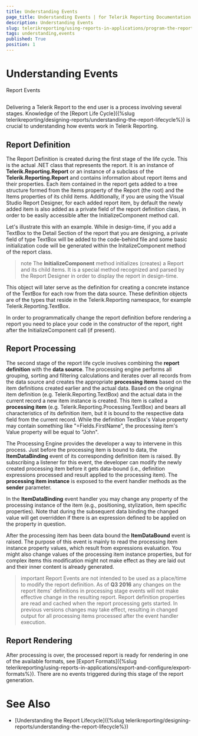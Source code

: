 ```yaml
---
title: Understanding Events
page_title: Understanding Events | for Telerik Reporting Documentation
description: Understanding Events
slug: telerikreporting/using-reports-in-applications/program-the-report-definition/report-events/understanding-events
tags: understanding,events
published: True
position: 1
---
```


# Understanding Events



Report Events
      

## 

Delivering a Telerik Report to the end user is a process involving several stages. Knowledge of the
          [Report Life Cycle]({%slug telerikreporting/designing-reports/understanding-the-report-lifecycle%}) is crucial to understanding how events work in
          Telerik Reporting.
        

## Report Definition

The Report Definition is created during the first stage of the life cycle. This is the actual .NET class
          that represents the report. It is an instance of __Telerik.Reporting.Report__ or an instance of a subclass of the 
          __Telerik.Reporting.Report__ and contains information
          about report items and their properties. Each item contained in the report gets added to a tree structure formed 
          from the Items property of the Report (the root) and the Items properties of its child items. 
          Additionally, if you are using the Visual Studio Report Designer,
          for each added report item, by default the newly added item is also added as a private field of the report definition class,
          in order to be easily accessible after the InitializeComponent method call.
        

Let's illustrate this with an example. While in design-time, if you add a TextBox to the Detail Section of the report
          that you are designing, a private field of type TextBox will be added to the code-behind file and some basic initialization code
          will be generated within the InitalizeComponent method of the report class.
        

>note The  __InitializeComponent__  method initializes (creates) a Report and its            child items. It is a special method recognized and parsed by the Report Designer in order to display the report in            design-time.          


This object will later serve as the definition for creating a concrete instance of the TextBox for each row from the
          data source. These definition objects are of the types that reside in the Telerik.Reporting namespace, for example
          Telerik.Reporting.TextBox.
        

In order to programmatically change the report definition before rendering a report you need to place your code in the constructor of the report, 
          right after the InitializeComponent call (if present).
        

## Report Processing

The second stage of the report life cycle involves combining the __report definition__          with the __data source__. The processing engine performs all grouping, sorting and
          filtering calculations and iterates over all records from the data source and creates the appropriate
          __processing items__ based on the item definitions created earlier and the actual data.
          Based on the original item definition (e.g. Telerik.Reporting.TextBox) and the actual data in the current
          record a new item instance is created. This item is called a __processing item__ 
          (e.g. Telerik.Reporting.Processing.TextBox)
          and bears all characteristics of its definition item, but it is bound to the respective data field from the current
          record. While the definition TextBox's Value property may contain something like "=Fields.FirstName", the processing
          item's Value property will be equal to "John".
        

The Processing Engine provides the developer a way to intervene in this process. Just before the
          processing item is bound to data, the __ItemDataBinding__ event of its corresponding definition item
          is raised. By subscribing a listener for this event, the developer can modify the newly created processing item before it gets data-bound
          (i.e., definition expressions processed and result applied to the processing item).
          The __processing item instance__ is exposed to the event handler methods as 
          the __sender__ parameter.
        

In the __ItemDataBinding__ event handler you may change any property of the processing instance of the item
          (e.g., positioning, stylization, item specific properties). Note that during the subsequent data binding the changed value 
          will get overridden if there is an expression defined to be applied on the property in question.
        

After the processing item has been data bound the __ItemDataBound__ event
          is raised. The purpose of this event is mainly to read the processing item instance property values,
          which result from expressions evaluation. You might also change values of the processing item instance properties,
          but for complex items this modification might not make effect as they are laid out and their inner content is already generated.
        

>important Report Events are not intended to be used as a place/time to modify the report definition.            As of  __Q3 2016__  any changes on the report items' definitions            in processing stage events will not make effective change in the resulting report.            Report definition properties are read and cached when the report processing gets started.            In previous versions changes may take effect, resulting in changed output for all processing items             processed after the event handler execution.          


## Report Rendering

After processing is over, the processed report is ready for rendering in one of the available formats, see [Export Formats]({%slug telerikreporting/using-reports-in-applications/export-and-configure/export-formats%}).
          There are no events triggered during this stage of the report generation.
        

# See Also


 * [Understanding the Report Lifecycle]({%slug telerikreporting/designing-reports/understanding-the-report-lifecycle%})

